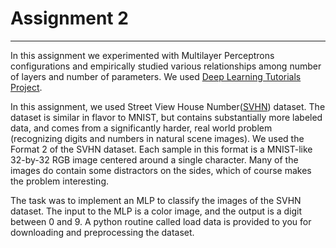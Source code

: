 # Assignment 2
--------------

In this assignment we experimented with Multilayer Perceptrons configurations and empirically studied various relationships among number of layers and number of parameters.
We used [Deep Learning Tutorials Project](https://github.com/lisa-lab/DeepLearningTutorials). 

In this assignment, we used Street View House Number([SVHN](http://ufldl.stanford.edu/housenumbers/)) dataset. The dataset is similar in flavor to MNIST, but contains substantially more labeled data, and comes from a significantly harder, real world problem (recognizing digits and numbers in natural scene images). We used the Format 2 of the SVHN dataset. Each sample in this format is a MNIST-like 32-by-32 RGB image centered around a single character. Many of the images do contain some distractors on the sides, which of course makes the problem interesting.

The task was to implement an MLP to classify the images of the SVHN dataset. The input to the MLP is a color image, and the output is a digit between 0 and 9. A python routine called load data is provided to you for downloading and preprocessing the dataset.
